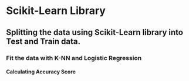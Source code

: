 # Scikit-Learn Library
## Splitting the data using Scikit-Learn library into Test and Train data.
### Fit the data with K-NN and Logistic Regression
#### Calculating Accuracy Score
